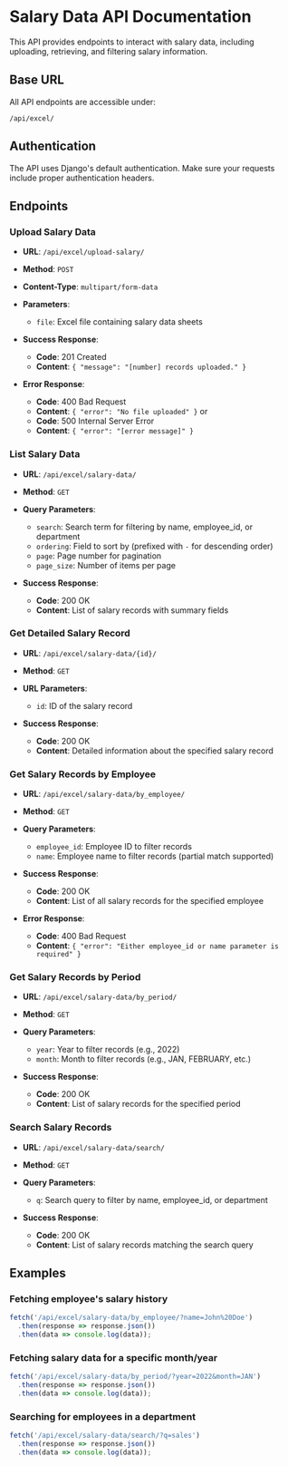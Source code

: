 # Salary Data API Documentation

This API provides endpoints to interact with salary data, including uploading, retrieving, and filtering salary information.

## Base URL

All API endpoints are accessible under:
```
/api/excel/
```

## Authentication

The API uses Django's default authentication. Make sure your requests include proper authentication headers.

## Endpoints

### Upload Salary Data

- **URL**: `/api/excel/upload-salary/`
- **Method**: `POST`
- **Content-Type**: `multipart/form-data`
- **Parameters**:
  - `file`: Excel file containing salary data sheets

- **Success Response**:
  - **Code**: 201 Created
  - **Content**: `{ "message": "[number] records uploaded." }`

- **Error Response**:
  - **Code**: 400 Bad Request
  - **Content**: `{ "error": "No file uploaded" }`
  or
  - **Code**: 500 Internal Server Error
  - **Content**: `{ "error": "[error message]" }`

### List Salary Data

- **URL**: `/api/excel/salary-data/`
- **Method**: `GET`
- **Query Parameters**:
  - `search`: Search term for filtering by name, employee_id, or department
  - `ordering`: Field to sort by (prefixed with `-` for descending order)
  - `page`: Page number for pagination
  - `page_size`: Number of items per page

- **Success Response**:
  - **Code**: 200 OK
  - **Content**: List of salary records with summary fields

### Get Detailed Salary Record

- **URL**: `/api/excel/salary-data/{id}/`
- **Method**: `GET`
- **URL Parameters**:
  - `id`: ID of the salary record

- **Success Response**:
  - **Code**: 200 OK
  - **Content**: Detailed information about the specified salary record

### Get Salary Records by Employee

- **URL**: `/api/excel/salary-data/by_employee/`
- **Method**: `GET`
- **Query Parameters**:
  - `employee_id`: Employee ID to filter records 
  - `name`: Employee name to filter records (partial match supported)

- **Success Response**:
  - **Code**: 200 OK
  - **Content**: List of all salary records for the specified employee

- **Error Response**:
  - **Code**: 400 Bad Request
  - **Content**: `{ "error": "Either employee_id or name parameter is required" }`

### Get Salary Records by Period

- **URL**: `/api/excel/salary-data/by_period/`
- **Method**: `GET`
- **Query Parameters**:
  - `year`: Year to filter records (e.g., 2022)
  - `month`: Month to filter records (e.g., JAN, FEBRUARY, etc.)

- **Success Response**:
  - **Code**: 200 OK
  - **Content**: List of salary records for the specified period

### Search Salary Records

- **URL**: `/api/excel/salary-data/search/`
- **Method**: `GET`
- **Query Parameters**:
  - `q`: Search query to filter by name, employee_id, or department

- **Success Response**:
  - **Code**: 200 OK
  - **Content**: List of salary records matching the search query

## Examples

### Fetching employee's salary history

```javascript
fetch('/api/excel/salary-data/by_employee/?name=John%20Doe')
  .then(response => response.json())
  .then(data => console.log(data));
```

### Fetching salary data for a specific month/year

```javascript
fetch('/api/excel/salary-data/by_period/?year=2022&month=JAN')
  .then(response => response.json())
  .then(data => console.log(data));
```

### Searching for employees in a department

```javascript
fetch('/api/excel/salary-data/search/?q=sales')
  .then(response => response.json())
  .then(data => console.log(data));
``` 